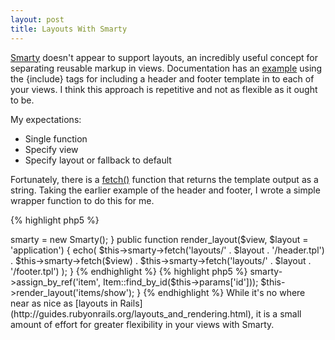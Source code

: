 ```yaml
---
layout: post
title: Layouts With Smarty
---
```


[Smarty](http://smarty.net/) doesn't appear to support layouts, an incredibly useful concept for separating reusable markup in views. Documentation has an [example](http://smarty.net/manual/en/language.function.include.php) using the {include} tags for including a header and footer template in to each of your views. I think this approach is repetitive and not as flexible as it ought to be.

My expectations:

* Single function
* Specify view
* Specify layout or fallback to default

Fortunately, there is a [fetch()](http://smarty.net/manual/en/api.fetch.php) function that returns the template output as a string. Taking the earlier example of the header and footer, I wrote a simple wrapper function to do this for me.

{% highlight php5 %}
<?php
// includes/controllers/base_controller.php
require('Smarty.class.php');

public function __construct()
{
  $this->smarty = new Smarty();
}

public function render_layout($view, $layout = 'application')
{
  echo(
    $this->smarty->fetch('layouts/' . $layout . '/header.tpl') .
    $this->smarty->fetch($view) .
    $this->smarty->fetch('layouts/' . $layout . '/footer.tpl')
  );
}
{% endhighlight %}

{% highlight php5 %}
<?php
// includes/controllers/items_controller.php
public function show()
{
  $this->smarty->assign_by_ref('item', Item::find_by_id($this->params['id']));
  $this->render_layout('items/show');
}
{% endhighlight %}

While it's no where near as nice as [layouts in Rails](http://guides.rubyonrails.org/layouts_and_rendering.html), it is a small amount of effort for greater flexibility in your views with Smarty.